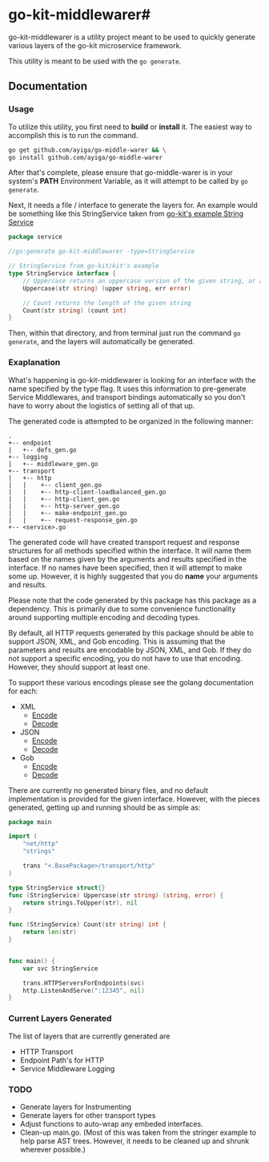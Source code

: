 # go-kit-middlewarer#
go-kit-middlewarer is a utility project meant to be used to quickly generate
various layers of the go-kit microservice framework.

This utility is meant to be used with the ```go generate```.

## Documentation

### Usage

To utilize this utility, you first need to **build** or **install** it. The
easiest way to accomplish this is to run the command.

```bash
go get github.com/ayiga/go-middle-warer && \
go install github.com/ayiga/go-middle-warer
```

After that's complete, please ensure that go-middle-warer is in your system's
**PATH** Environment Variable, as it will attempt to be called by
```go generate```.

Next, it needs a file / interface to generate the layers for.  An example would
be something like this StringService taken from [go-kit's example String Service](https://github.com/go-kit/kit/tree/master/examples/stringsvc1/main.go)


```go
package service

//go:generate go-kit-middlewarer -type=StringService

// StringService from go-kit/kit's example
type StringService interface {
	// Uppercase returns an uppercase version of the given string, or an error.
	Uppercase(str string) (upper string, err error)

	// Count returns the length of the given string
	Count(str string) (count int)
}
```

Then, within that directory, and from terminal just run the command ```go generate```,
and the layers will automatically be generated.

### Exaplanation
What's happening is go-kit-middlewarer is looking for an interface with the name
specified by the type flag.  It uses this information to pre-generate Service
Middlewares, and transport bindings automatically so you don't have to worry
about the logistics of setting all of that up.

The generated code is attempted to be organized in the following manner:
```tree
.
+-- endpoint
|   +-- defs_gen.go
+-- logging
|   +-- middleware_gen.go
+-- transport
|   +-- http
|   |    +-- client_gen.go
|   |    +-- http-client-loadbalanced_gen.go
|   |    +-- http-client_gen.go
|   |    +-- http-server_gen.go
|   |    +-- make-endpoint_gen.go
|   |    +-- request-response_gen.go
+-- <service>.go
```

The generated code will have created transport request and response structures
for all methods specified within the interface.  It will name them based on the
names given by the arguments and results specified in the interface.  If no
names have been specified, then it will attempt to make some up.  However, it is
highly suggested that you do **name** your arguments and results.

Please note that the code generated by this package has this package as a
dependency.  This is primarily due to some convenience functionality around
supporting multiple encoding and decoding types.

By default, all HTTP requests generated by this package should be able to
support JSON, XML, and Gob encoding. This is assuming that the parameters and
results are encodable by JSON, XML, and Gob.  If they do not support a specific
encoding, you do not have to use that encoding.  However, they should support at
least one.

To support these various encodings please see the golang documentation for each:
* XML
  * [Encode](https://golang.org/pkg/encoding/xml/#Marshaler)
  * [Decode](https://golang.org/pkg/encoding/xml/#Unmarshaler)
* JSON
  * [Encode](https://golang.org/pkg/encoding/json/#Marshaler)
  * [Decode](https://golang.org/pkg/encoding/json/#Unmarshaler)
* Gob
  * [Encode](https://golang.org/pkg/encoding/gob/#GobEncoder)
  * [Decode](https://golang.org/pkg/encoding/gob/#GobDecoder)

There are currently no generated binary files, and no default implementation is
provided for the given interface.  However, with the pieces generated, getting
up and running should be as simple as:

```go
package main

import (
	"net/http"
	"strings"

	trans "<.BasePackage>/transport/http"
)

type StringService struct{}
func (StringService) Uppercase(str string) (string, error) {
	return strings.ToUpper(str), nil
}

func (StringService) Count(str string) int {
	return len(str)
}


func main() {
	var svc StringService

	trans.HTTPServersForEndpoints(svc)
	http.ListenAndServe(":12345", nil)
}
```

### Current Layers Generated

The list of layers that are currently generated are
* HTTP Transport
* Endpoint Path's for HTTP
* Service Middleware Logging

### TODO

* Generate layers for Instrumenting
* Generate layers for other transport types
* Adjust functions to auto-wrap any embeded interfaces.
* Clean-up main.go.  (Most of this was taken from the stringer example to help
parse AST trees.  However, it needs to be cleaned up and shrunk wherever
possible.)
